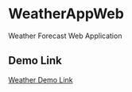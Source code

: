 # WeatherAppWeb

Weather Forecast Web Application

## Demo Link

[Weather Demo Link](https://veysel.github.io/project/weather/)